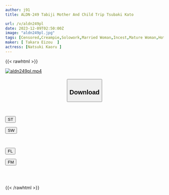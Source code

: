 ```yaml
---
author: j91
title: ALDN-249 Tabiji Mother And Child Trip Tsubaki Kato

url: /v/aldn249pl
date: 2023-12-09T02:50:00Z
image: "aldn249pl.jpg"
tags: [Censored,Creampie,Solowork,Married Woman,Incest,Mature Woman,Hot Spring	 ]
maker: [ Takara Eizou  ]
actress: [Natsuki Kaoru ]
---
```



{{< rawhtml >}}

<div class="video" data-videoid="6eqyKl9RLRt9koY">
    <a href="javascript:;">
        <img src="/v/aldn249pl/aldn249pl.jpg" width="WIDTH" height="HEIGHT" alt="aldn249pl.mp4" loading="lazy">
    </a>
</div>

<script type="text/javascript" src="https://j91.asia/asset/on-demand-st.js"></script>

<br>
  <link rel="stylesheet" href="https://j91.asia/asset/bs5.css">
  
  <center>
  <button class="btn btn-primary" type="button" data-bs-toggle="collapse" data-bs-target=".multi-collapse" aria-expanded="false" aria-controls="multiCollapseExample1 multiCollapseExample2"><h2>Download</h2></button></center>
</p>
<div class="row">
  <div class="col">
    <div class="collapse multi-collapse" id="multiCollapseExample1">
      <div class="card card-body">
	      	      <br>
<div class="buttons">  
<p><a href="https://streamtape.to/v/6eqyKl9RLRt9koY" target="_blank"><button class="btn-hover color-3"><i class="fa fa-download"></i> ST</button></a></p>
<p><a href="https://flaswish.com/u8dbd2xa7sz8" target="_blank"><button class="btn-hover color-2"><i class="fa fa-download"></i> SW</button></a></p></div>
    </div>
  </div>
</div>
  <div class="col">
    <div class="collapse multi-collapse" id="multiCollapseExample2">
      <div class="card card-body">
	      <br>
<div class="buttons">
<p><a href="javascript:;" target="_blank"><button class="btn-hover color-9"><i class="fa fa-download"></i> FL</button></a></p>
<p><a href="javascript:;" target="_blank"><button class="btn-hover color-8"><i class="fa fa-download"></i> FM</button></a></p></div>
<br><br>
      </div>
    </div>
  </div>
</div>

{{< /rawhtml >}}